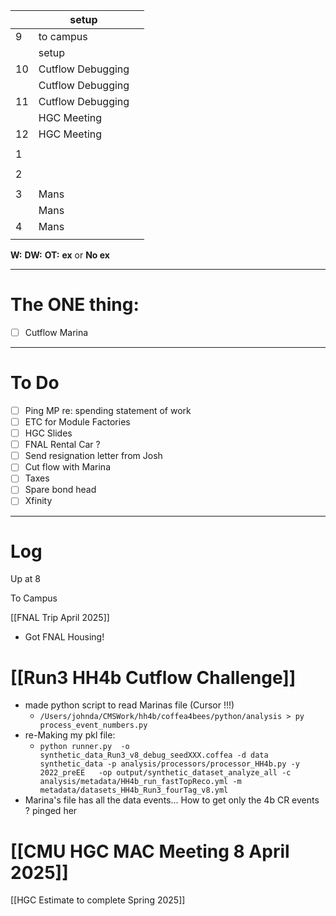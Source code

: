
|     | setup             |     |
| --- | ----------------- | --- |
| 9   | to campus         |     |
|     | setup             |     |
| 10  | Cutflow Debugging |     |
|     | Cutflow Debugging |     |
| 11  | Cutflow Debugging |     |
|     | HGC Meeting       |     |
| 12  | HGC Meeting       |     |
|     |                   |     |
| 1   |                   |     |
|     |                   |     |
| 2   |                   |     |
|     |                   |     |
| 3   | Mans              |     |
|     | Mans              |     |
| 4   | Mans              |     |
|     |                   |     |

**W:**
**DW:**
**OT:**
**ex** or **No ex**

---
# The ONE thing: 
- [ ] Cutflow Marina

---
# To Do

- [ ] Ping MP re: spending statement of work
- [ ] ETC for Module Factories
- [ ] HGC Slides
- [ ] FNAL Rental Car ?
- [ ] Send resignation letter from Josh
- [ ]  Cut flow with Marina 
- [ ] Taxes
- [ ] Spare bond head
- [ ] Xfinity 

---

# Log

Up at 8

To Campus

[[FNAL Trip April 2025]]
- Got FNAL Housing!

# [[Run3 HH4b Cutflow Challenge]]
- made python script to read Marinas file (Cursor !!!)
	- ` /Users/johnda/CMSWork/hh4b/coffea4bees/python/analysis > py process_event_numbers.py `
- re-Making my pkl file: 
	- `python runner.py  -o synthetic_data_Run3_v8_debug_seedXXX.coffea -d data synthetic_data -p analysis/processors/processor_HH4b.py -y 2022_preEE   -op output/synthetic_dataset_analyze_all -c analysis/metadata/HH4b_run_fastTopReco.yml -m metadata/datasets_HH4b_Run3_fourTag_v8.yml`
- Marina's file has all the data events... How to get only the 4b CR events ? pinged her

# [[CMU HGC MAC Meeting 8 April 2025]]

[[HGC Estimate to complete Spring 2025]]
